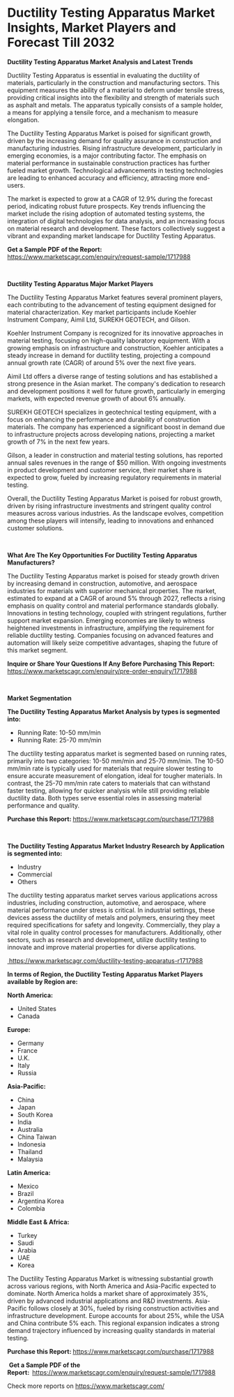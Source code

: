 <p><h1>Ductility Testing Apparatus Market Insights, Market Players and Forecast Till 2032</h1></p><p><strong>Ductility Testing Apparatus Market Analysis and Latest Trends</strong></p>
<p><p>Ductility Testing Apparatus is essential in evaluating the ductility of materials, particularly in the construction and manufacturing sectors. This equipment measures the ability of a material to deform under tensile stress, providing critical insights into the flexibility and strength of materials such as asphalt and metals. The apparatus typically consists of a sample holder, a means for applying a tensile force, and a mechanism to measure elongation.</p><p>The Ductility Testing Apparatus Market is poised for significant growth, driven by the increasing demand for quality assurance in construction and manufacturing industries. Rising infrastructure development, particularly in emerging economies, is a major contributing factor. The emphasis on material performance in sustainable construction practices has further fueled market growth. Technological advancements in testing technologies are leading to enhanced accuracy and efficiency, attracting more end-users.</p><p>The market is expected to grow at a CAGR of 12.9% during the forecast period, indicating robust future prospects. Key trends influencing the market include the rising adoption of automated testing systems, the integration of digital technologies for data analysis, and an increasing focus on material research and development. These factors collectively suggest a vibrant and expanding market landscape for Ductility Testing Apparatus.</p></p>
<p><strong>Get a Sample PDF of the Report:&nbsp;</strong> <a href="https://www.marketscagr.com/enquiry/request-sample/1717988?utm_campaign=2215&utm_medium=2&utm_source=Github&utm_content=ia&utm_term=18022025&utm_id=ductility-testing-apparatus">https://www.marketscagr.com/enquiry/request-sample/1717988</a></p>
<p>&nbsp;</p>
<p><strong>Ductility Testing Apparatus Major Market Players</strong></p>
<p><p>The Ductility Testing Apparatus Market features several prominent players, each contributing to the advancement of testing equipment designed for material characterization. Key market participants include Koehler Instrument Company, Aimil Ltd, SUREKH GEOTECH, and Gilson.</p><p>Koehler Instrument Company is recognized for its innovative approaches in material testing, focusing on high-quality laboratory equipment. With a growing emphasis on infrastructure and construction, Koehler anticipates a steady increase in demand for ductility testing, projecting a compound annual growth rate (CAGR) of around 5% over the next five years.</p><p>Aimil Ltd offers a diverse range of testing solutions and has established a strong presence in the Asian market. The company's dedication to research and development positions it well for future growth, particularly in emerging markets, with expected revenue growth of about 6% annually.</p><p>SUREKH GEOTECH specializes in geotechnical testing equipment, with a focus on enhancing the performance and durability of construction materials. The company has experienced a significant boost in demand due to infrastructure projects across developing nations, projecting a market growth of 7% in the next few years.</p><p>Gilson, a leader in construction and material testing solutions, has reported annual sales revenues in the range of $50 million. With ongoing investments in product development and customer service, their market share is expected to grow, fueled by increasing regulatory requirements in material testing.</p><p>Overall, the Ductility Testing Apparatus Market is poised for robust growth, driven by rising infrastructure investments and stringent quality control measures across various industries. As the landscape evolves, competition among these players will intensify, leading to innovations and enhanced customer solutions.</p></p>
<p>&nbsp;</p>
<p><strong>What Are The Key Opportunities For Ductility Testing Apparatus Manufacturers?</strong></p>
<p><p>The Ductility Testing Apparatus market is poised for steady growth driven by increasing demand in construction, automotive, and aerospace industries for materials with superior mechanical properties. The market, estimated to expand at a CAGR of around 5% through 2027, reflects a rising emphasis on quality control and material performance standards globally. Innovations in testing technology, coupled with stringent regulations, further support market expansion. Emerging economies are likely to witness heightened investments in infrastructure, amplifying the requirement for reliable ductility testing. Companies focusing on advanced features and automation will likely seize competitive advantages, shaping the future of this market segment.</p></p>
<p><strong>Inquire or Share Your Questions If Any Before Purchasing This Report:</strong> <a href="https://www.marketscagr.com/enquiry/pre-order-enquiry/1717988?utm_campaign=2215&utm_medium=2&utm_source=Github&utm_content=ia&utm_term=18022025&utm_id=ductility-testing-apparatus">https://www.marketscagr.com/enquiry/pre-order-enquiry/1717988</a></p>
<p>&nbsp;</p>
<p><strong>Market Segmentation</strong></p>
<p><strong>The Ductility Testing Apparatus Market Analysis by types is segmented into:</strong></p>
<p><ul><li>Running Rate: 10-50 mm/min</li><li>Running Rate: 25-70 mm/min</li></ul></p>
<p><p>The ductility testing apparatus market is segmented based on running rates, primarily into two categories: 10-50 mm/min and 25-70 mm/min. The 10-50 mm/min rate is typically used for materials that require slower testing to ensure accurate measurement of elongation, ideal for tougher materials. In contrast, the 25-70 mm/min rate caters to materials that can withstand faster testing, allowing for quicker analysis while still providing reliable ductility data. Both types serve essential roles in assessing material performance and quality.</p></p>
<p><strong>Purchase this Report:&nbsp;</strong><a href="https://www.marketscagr.com/purchase/1717988?utm_campaign=2215&utm_medium=2&utm_source=Github&utm_content=ia&utm_term=18022025&utm_id=ductility-testing-apparatus">https://www.marketscagr.com/purchase/1717988</a></p>
<p>&nbsp;</p>
<p><strong>The Ductility Testing Apparatus Market Industry Research by Application is segmented into:</strong></p>
<p><ul><li>Industry</li><li>Commercial</li><li>Others</li></ul></p>
<p><p>The ductility testing apparatus market serves various applications across industries, including construction, automotive, and aerospace, where material performance under stress is critical. In industrial settings, these devices assess the ductility of metals and polymers, ensuring they meet required specifications for safety and longevity. Commercially, they play a vital role in quality control processes for manufacturers. Additionally, other sectors, such as research and development, utilize ductility testing to innovate and improve material properties for diverse applications.</p></p>
<p><a href="https://www.marketscagr.com/ductility-testing-apparatus-r1717988?utm_campaign=2215&utm_medium=2&utm_source=Github&utm_content=ia&utm_term=18022025&utm_id=ductility-testing-apparatus">&nbsp;https://www.marketscagr.com/ductility-testing-apparatus-r1717988</a></p>
<p><strong>In terms of Region, the Ductility Testing Apparatus Market Players available by Region are:</strong></p>
<p>
    <p> <strong> North America: </strong>
        <ul>
            <li>United States</li>
            <li>Canada</li>
        </ul>
        </p> 
    <p> <strong> Europe: </strong>
        <ul>
            <li>Germany</li>
            <li>France</li>
            <li>U.K.</li>
            <li>Italy</li>
            <li>Russia</li>
        </ul>
        </p> 
    <p> <strong> Asia-Pacific: </strong>
        <ul>
            <li>China</li>
            <li>Japan</li>
            <li>South Korea</li>
            <li>India</li>
            <li>Australia</li>
            <li>China Taiwan</li>
            <li>Indonesia</li>
            <li>Thailand</li>
            <li>Malaysia</li>
        </ul>
        </p> 
    <p> <strong> Latin America: </strong>
        <ul>
            <li>Mexico</li>
            <li>Brazil</li>
            <li>Argentina Korea</li>
            <li>Colombia</li>
        </ul>
        </p> 
    <p> <strong> Middle East & Africa: </strong>
        <ul>
            <li>Turkey</li>
            <li>Saudi</li>
            <li>Arabia</li>
            <li>UAE</li>
            <li>Korea</li>
        </ul>
    </p>
    </p>
<p><p>The Ductility Testing Apparatus Market is witnessing substantial growth across various regions, with North America and Asia-Pacific expected to dominate. North America holds a market share of approximately 35%, driven by advanced industrial applications and R&D investments. Asia-Pacific follows closely at 30%, fueled by rising construction activities and infrastructure development. Europe accounts for about 25%, while the USA and China contribute 5% each. This regional expansion indicates a strong demand trajectory influenced by increasing quality standards in material testing.</p></p>
<p><strong>Purchase this Report: </strong><a href="https://www.marketscagr.com/purchase/1717988?utm_campaign=2215&utm_medium=2&utm_source=Github&utm_content=ia&utm_term=18022025&utm_id=ductility-testing-apparatus">https://www.marketscagr.com/purchase/1717988</a></p>
<p>&nbsp;<strong>Get a Sample PDF of the Report:&nbsp;&nbsp;</strong><a href="https://www.marketscagr.com/enquiry/request-sample/1717988?utm_campaign=2215&utm_medium=2&utm_source=Github&utm_content=ia&utm_term=18022025&utm_id=ductility-testing-apparatus">https://www.marketscagr.com/enquiry/request-sample/1717988</a></p>
<p><strong></strong></p>
<p>Check more reports on <a href="https://www.marketscagr.com/?utm_campaign=2215&utm_medium=2&utm_source=Github&utm_content=ia&utm_term=18022025&utm_id=ductility-testing-apparatus">https://www.marketscagr.com/</a></p>